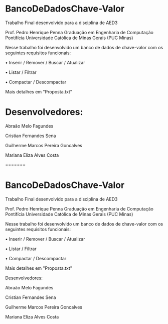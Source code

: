 
# BancoDeDadosChave-Valor
Trabalho Final desenvolvido para a disciplina de AED3

Prof. Pedro Henrique Penna
Graduação em Engenharia de Computação
Pontifícia Universidade Católica de Minas Gerais (PUC Minas)

Nesse trabalho foi desenvolvido um banco de dados de chave-valor com os seguintes
requisitos funcionais:

• Inserir / Remover / Buscar / Atualizar

• Listar / Filtrar 

• Compactar / Descompactar 

Mais detalhes em "Proposta.txt"



# Desenvolvedores: 

Abraão Melo Fagundes

Cristian Fernandes Sena

Guilherme Marcos Pereira Goncalves

Mariana Eliza Alves Costa

=======
# BancoDeDadosChave-Valor
Trabalho Final desenvolvido para a disciplina de AED3

Prof. Pedro Henrique Penna
Graduação em Engenharia de Computação
Pontifícia Universidade Católica de Minas Gerais (PUC Minas)

Nesse trabalho foi desenvolvido um banco de dados de chave-valor com os seguintes
requisitos funcionais:

• Inserir / Remover / Buscar / Atualizar

• Listar / Filtrar 

• Compactar / Descompactar 

Mais detalhes em "Proposta.txt"



Desenvolvedores: 

Abraão Melo Fagundes

Cristian Fernandes Sena

Guilherme Marcos Pereira Goncalves

Mariana Eliza Alves Costa


